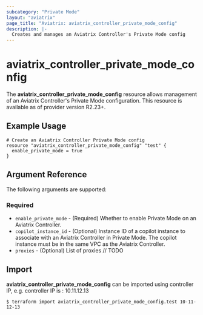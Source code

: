 ```yaml
---
subcategory: "Private Mode"
layout: "aviatrix"
page_title: "Aviatrix: aviatrix_controller_private_mode_config"
description: |-
  Creates and manages an Aviatrix Controller's Private Mode config
---
```


# aviatrix_controller_private_mode_config

The **aviatrix_controller_private_mode_config** resource allows management of an Aviatrix Controller's Private Mode configuration. This resource is available as of provider version R2.23+.

## Example Usage

```hcl
# Create an Aviatrix Controller Private Mode config
resource "aviatrix_controller_private_mode_config" "test" {
  enable_private_mode = true
}
```


## Argument Reference

The following arguments are supported:

### Required
* `enable_private_mode` - (Required) Whether to enable Private Mode on an Aviatrix Controller.
* `copilot_instance_id` - (Optional) Instance ID of a copilot instance to associate with an Aviatrix Controller in Private Mode. The copilot instance must be in the same VPC as the Aviatrix Controller.
* `proxies` - (Optional) List of proxies // TODO

## Import

**aviatrix_controller_private_mode_config** can be imported using controller IP, e.g. controller IP is : 10.11.12.13

```
$ terraform import aviatrix_controller_private_mode_config.test 10-11-12-13
```
